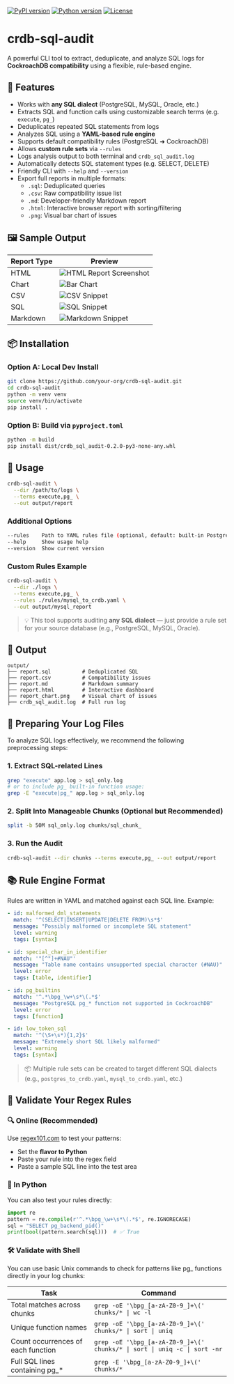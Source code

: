 [![PyPI version](https://img.shields.io/pypi/v/crdb-sql-audit)](https://pypi.org/project/crdb-sql-audit/)
[![Python version](https://img.shields.io/pypi/pyversions/crdb-sql-audit)](https://pypi.org/project/crdb-sql-audit/)
[![License](https://img.shields.io/pypi/l/crdb-sql-audit)](https://pypi.org/project/crdb-sql-audit/)

# crdb-sql-audit

A powerful CLI tool to extract, deduplicate, and analyze SQL logs for **CockroachDB compatibility** using a flexible, rule-based engine.

## 🚀 Features
- Works with **any SQL dialect** (PostgreSQL, MySQL, Oracle, etc.)
- Extracts SQL and function calls using customizable search terms (e.g. `execute`, `pg_`)
- Deduplicates repeated SQL statements from logs
- Analyzes SQL using a **YAML-based rule engine**
- Supports default compatibility rules (PostgreSQL ➜ CockroachDB)
- Allows **custom rule sets** via `--rules`
- Logs analysis output to both terminal and `crdb_sql_audit.log`
- Automatically detects SQL statement types (e.g. SELECT, DELETE)
- Friendly CLI with `--help` and `--version`
- Export full reports in multiple formats:
  - `.sql`: Deduplicated queries
  - `.csv`: Raw compatibility issue list
  - `.md`: Developer-friendly Markdown report
  - `.html`: Interactive browser report with sorting/filtering
  - `.png`: Visual bar chart of issues

## 🖼 Sample Output

| Report Type | Preview                                           |
|-------------|---------------------------------------------------|
| HTML        | ![HTML Report Screenshot](docs/sample_report.png) |
| Chart       | ![Bar Chart](docs/sample_chart.png)               |
| CSV         | ![CSV Snippet](docs/sample_csv.png)               |
| SQL         | ![SQL Snippet](docs/sample_sql.png)               |
| Markdown    | ![Markdown Snippet](docs/sample_md.png)           |


## 📦 Installation

### Option A: Local Dev Install
```bash
git clone https://github.com/your-org/crdb-sql-audit.git
cd crdb-sql-audit
python -m venv venv
source venv/bin/activate
pip install .
```

### Option B: Build via `pyproject.toml`
```bash
python -m build
pip install dist/crdb_sql_audit-0.2.0-py3-none-any.whl
```

## 🧪 Usage
```bash
crdb-sql-audit \
  --dir /path/to/logs \
  --terms execute,pg_ \
  --out output/report
```

### Additional Options
```bash
--rules    Path to YAML rules file (optional, default: built-in PostgreSQL rules)
--help     Show usage help
--version  Show current version
```

### Custom Rules Example
```bash
crdb-sql-audit \
  --dir ./logs \
  --terms execute,pg_ \
  --rules ./rules/mysql_to_crdb.yaml \
  --out output/mysql_report
```

> 💡 This tool supports auditing **any SQL dialect** — just provide a rule set for your source database (e.g., PostgreSQL, MySQL, Oracle).

## 📁 Output
```
output/
├── report.sql          # Deduplicated SQL
├── report.csv          # Compatibility issues
├── report.md           # Markdown summary
├── report.html         # Interactive dashboard
├── report_chart.png    # Visual chart of issues
├── crdb_sql_audit.log  # Full run log
```

## 🧹 Preparing Your Log Files

To analyze SQL logs effectively, we recommend the following preprocessing steps:

### 1. Extract SQL-related Lines
```bash
grep "execute" app.log > sql_only.log
# or to include pg_ built-in function usage:
grep -E "execute|pg_" app.log > sql_only.log
```

### 2. Split Into Manageable Chunks (Optional but Recommended)
```bash
split -b 50M sql_only.log chunks/sql_chunk_
```

### 3. Run the Audit
```bash
crdb-sql-audit --dir chunks --terms execute,pg_ --out output/report
```

## 📚 Rule Engine Format

Rules are written in YAML and matched against each SQL line. Example:

```yaml
- id: malformed_dml_statements
  match: '^(SELECT|INSERT|UPDATE|DELETE FROM)\s*$'
  message: "Possibly malformed or incomplete SQL statement"
  level: warning
  tags: [syntax]

- id: special_char_in_identifier
  match: '"[^"]+#NAU"'
  message: "Table name contains unsupported special character (#NAU)"
  level: error
  tags: [table, identifier]

- id: pg_builtins
  match: '^.*\bpg_\w+\s*\(.*$'
  message: "PostgreSQL pg_* function not supported in CockroachDB"
  level: error
  tags: [function]

- id: low_token_sql
  match: '^(\S+\s*){1,2}$'
  message: "Extremely short SQL likely malformed"
  level: warning
  tags: [syntax]
```

> 📦 Multiple rule sets can be created to target different SQL dialects (e.g., `postgres_to_crdb.yaml`, `mysql_to_crdb.yaml`, etc.)

## 🧪 Validate Your Regex Rules

### 🔍 Online (Recommended)
Use [regex101.com](https://regex101.com/?flavor=python) to test your patterns:
- Set the **flavor to Python**
- Paste your rule into the regex field
- Paste a sample SQL line into the test area

### 🐍 In Python
You can also test your rules directly:
```python
import re
pattern = re.compile(r'^.*\bpg_\w+\s*\(.*$', re.IGNORECASE)
sql = "SELECT pg_backend_pid()"
print(bool(pattern.search(sql)))  # ✅ True
```

### 🛠 Validate with Shell
You can use basic Unix commands to check for patterns like pg_ functions directly in your log chunks:


| Task                               | Command                                                                   |
|------------------------------------|---------------------------------------------------------------------------|
| Total matches across chunks        | `grep -oE '\bpg_[a-zA-Z0-9_]+\(' chunks/* \| wc -l`                       |
| Unique function names              | `grep -oE '\bpg_[a-zA-Z0-9_]+\(' chunks/* \| sort \| uniq`                |
| Count occurrences of each function | `grep -oE '\bpg_[a-zA-Z0-9_]+\(' chunks/* \| sort \| uniq -c \| sort -nr` |
| Full SQL lines containing pg\_\*   | `grep -E '\bpg_[a-zA-Z0-9_]+\(' chunks/*`                                 |
